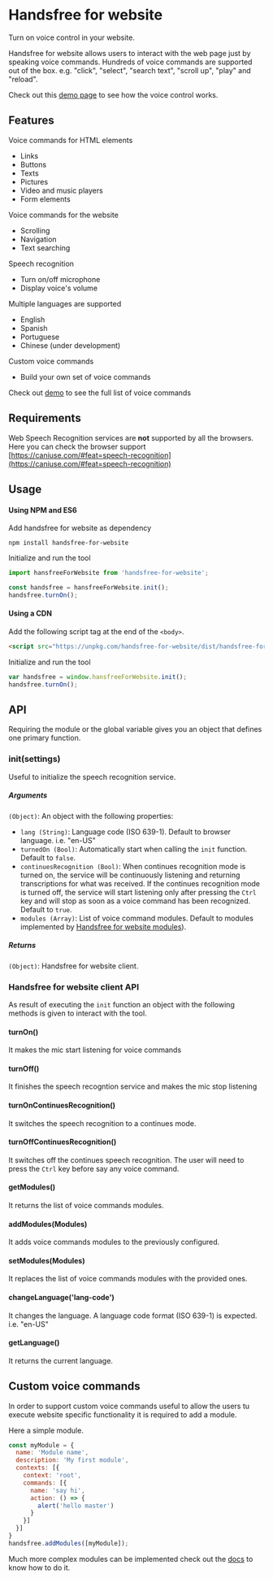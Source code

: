 # Handsfree for website

Turn on voice control in your website.

Handsfree for website allows users to interact with the web page just by speaking voice commands. Hundreds of voice commands are supported out of the box. e.g. "click", "select", "search text", "scroll up", "play" and "reload".

Check out this [demo page](https://sljavi.github.io/handsfree-for-website/dist/index.html) to see how the voice control works.

## Features

Voice commands for HTML elements
 - Links
 - Buttons
 - Texts
 - Pictures
 - Video and music players
 - Form elements

Voice commands for the website
 - Scrolling
 - Navigation
 - Text searching

Speech recognition 
 - Turn on/off microphone
 - Display voice's volume

Multiple languages are supported
 - English
 - Spanish
 - Portuguese
 - Chinese (under development)

Custom voice commands
 - Build your own set of voice commands

Check out [demo](https://sljavi.github.io/handsfree-for-website/dist/index.html) to see the full list of voice commands

## Requirements

Web Speech Recognition services are **not** supported by all the browsers.
Here you can check the browser support
[https://caniuse.com/#feat=speech-recognition](https://caniuse.com/#feat=speech-recognition)

## Usage

#### Using NPM and ES6

Add handsfree for website as dependency

```shell
npm install handsfree-for-website
```

Initialize and run the tool

```javascript
import hansfreeForWebsite from 'handsfree-for-website';

const handsfree = hansfreeForWebsite.init();
handsfree.turnOn();
```

#### Using a CDN

Add the following script tag at the end of the `<body>`.

```html
<script src="https://unpkg.com/handsfree-for-website/dist/handsfree-for-website.js" crossorigin></script>
```

Initialize and run the tool

```javascript
var handsfree = window.hansfreeForWebsite.init();
handsfree.turnOn();
```

## API
Requiring the module or the global variable gives you an object that defines one primary function.

### init(settings)
Useful to initialize the speech recognition service. 

##### Arguments

`(Object)`: An object with the following properties:
 * `lang (String)`:  Language code (ISO 639-1). Default to browser language. i.e. "en-US"
 * `turnedOn (Bool)`: Automatically start when calling the `init` function. Default to `false`.
 * `continuesRecognition (Bool)`: When continues recognition mode is turned on, the service will be continuously listening and returning transcriptions for what was received. If the continues recognition mode is turned off, the service will start listening only after pressing the `Ctrl` key and will stop as soon as a voice command has been recognized. Default to `true`.
 * `modules (Array)`: List of voice command modules. Default to modules implemented by [Handsfree for website modules](https://github.com/sljavi/handsfree-for-website-modules)).

##### Returns
`(Object)`: Handsfree for website client.

### Handsfree for website client API

As result of executing the `init` function an object with the following methods is given to interact with the tool.

#### turnOn()
It makes the mic start listening for voice commands

#### turnOff()
It finishes the speech recogntion service and makes the mic stop listening

#### turnOnContinuesRecognition()
It switches the speech recognition to a continues mode.

#### turnOffContinuesRecognition()
It switches off the continues speech recognition. The user will need to press the `Ctrl` key before say any voice command.

#### getModules()
It returns the list of voice commands modules.

#### addModules(Modules<Array>)
It adds voice commands modules to the previously configured.

#### setModules(Modules<Array>)
It replaces the list of voice commands modules with the provided ones.

#### changeLanguage('lang-code')
It changes the language. A language code format (ISO 639-1) is expected. i.e. "en-US"

#### getLanguage()
It returns the current language.

## Custom voice commands

In order to support custom voice commands useful to allow the users tu execute website specific functionality it is required to add a module.

Here a simple module.

```javascript
const myModule = {
  name: 'Module name',
  description: 'My first module',
  contexts: [{
    context: 'root',
    commands: [{
      name: 'say hi',
      action: () => {
        alert('hello master')
      }
    }]
  }]
}
handsfree.addModules([myModule]);
```
Much more complex modules can be implemented check out the [docs](https://github.com/sljavi/handsfree-for-website-modules) to know how to do it.